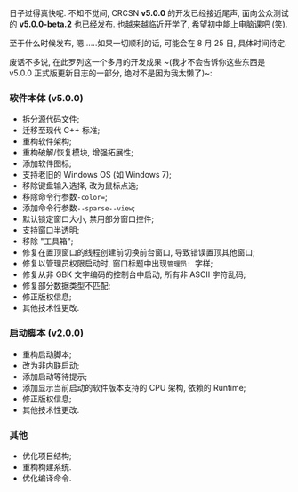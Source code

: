日子过得真快呢. 不知不觉间, CRCSN **v5.0.0** 的开发已经接近尾声, 面向公众测试的 **v5.0.0-beta.2** 也已经发布. 也越来越临近开学了, 希望初中能上电脑课吧 (笑).

至于什么时候发布, 嗯......如果一切顺利的话, 可能会在 8 月 25 日, 具体时间待定.

废话不多说, 在此罗列这一个多月的开发成果 ~(我才不会告诉你这些东西是 v5.0.0 正式版更新日志的一部分, 绝对不是因为我太懒了)~:

### 软件本体 (v5.0.0)

- 拆分源代码文件;
- 迁移至现代 C++ 标准;
- 重构软件架构;
- 重构破解/恢复模块, 增强拓展性;
- 添加软件图标;
- 支持老旧的 Windows OS (如 Windows 7);
- 移除键盘输入选择, 改为鼠标点选;
- 移除命令行参数`-color=`;
- 添加命令行参数`--sparse--view`;
- 默认锁定窗口大小, 禁用部分窗口控件;
- 支持窗口半透明;
- 移除 "工具箱";
- 修复在置顶窗口的线程创建前切换前台窗口, 导致错误置顶其他窗口;
- 修复以管理员权限启动时, 窗口标题中出现`管理员: `字样;
- 修复从非 GBK 文字编码的控制台中启动, 所有非 ASCII 字符乱码;
- 修复部分数据类型不匹配;
- 修正版权信息;
- 其他技术性更改.

### 启动脚本 (v2.0.0)

- 重构启动脚本;
- 改为非内联启动;
- 添加启动等待提示;
- 添加显示当前启动的软件版本支持的 CPU 架构, 依赖的 Runtime;
- 修正版权信息;
- 其他技术性更改.

### 其他

- 优化项目结构;
- 重构构建系统.
- 优化编译命令.
